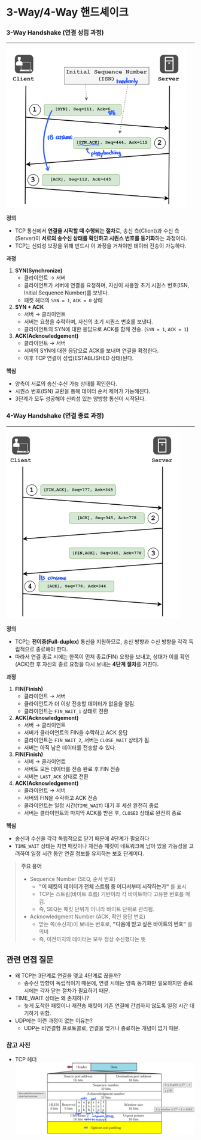 # 3-Way/4-Way 핸드셰이크

### 3-Way Handshake (연결 성립 과정)

---

![3way_handshake.png](./images/3way_handshake.png)

**정의**

- TCP 통신에서 **연결을 시작할 때 수행되는 절차**로, 송신 측(Client)과 수신 측(Server)이 **서로의 송수신 상태를 확인하고 시퀀스 번호를 동기화**하는 과정이다.
- TCP는 신뢰성 보장을 위해 반드시 이 과정을 거쳐야만 데이터 전송이 가능하다.

**과정**

1. **SYN(Synchronize)**
   - 클라이언트 → 서버
   - 클라이언트가 서버에 연결을 요청하며, 자신이 사용할 초기 시퀀스 번호(ISN, Initial Sequence Number)를 보낸다.
   - 패킷 헤더의 `SYN = 1`, `ACK = 0` 상태
2. **SYN + ACK**
   - 서버 → 클라이언트
   - 서버는 요청을 수락하며, 자신의 초기 시퀀스 번호를 보낸다.
   - 클라이언트의 SYN에 대한 응답으로 ACK를 함께 전송. (`SYN = 1`, `ACK = 1`)
3. **ACK(Acknowledgement)**
   - 클라이언트 → 서버
   - 서버의 SYN에 대한 응답으로 ACK를 보내며 연결을 확정한다.
   - 이후 TCP 연결이 성립(ESTABLISHED 상태)된다.

**핵심**

- 양측이 서로의 송신·수신 가능 상태를 확인한다.
- 시퀀스 번호(ISN) 교환을 통해 데이터 순서 제어가 가능해진다.
- 3단계가 모두 성공해야 신뢰성 있는 양방향 통신이 시작된다.

### 4-Way Handshake (연결 종료 과정)

---

![4way_handshake.png](./images/4way_handshake.png)

**정의**

- TCP는 **전이중(Full-duplex)** 통신을 지원하므로, 송신 방향과 수신 방향을 각각 독립적으로 종료해야 한다.
- 따라서 연결 종료 시에는 한쪽이 먼저 종료(FIN) 요청을 보내고, 상대가 이를 확인(ACK)한 후 자신의 종료 요청을 다시 보내는 **4단계 절차**를 거친다.

**과정**

1. **FIN(Finish)**
   - 클라이언트 → 서버
   - 클라이언트가 더 이상 전송할 데이터가 없음을 알림.
   - 클라이언트는 `FIN_WAIT_1` 상태로 전환
2. **ACK(Acknowledgement)**
   - 서버 → 클라이언트
   - 서버가 클라이언트의 FIN을 수락하고 ACK 응답
   - 클라이언트는 `FIN_WAIT_2`, 서버는 `CLOSE_WAIT` 상태가 됨.
   - 서버는 아직 남은 데이터를 전송할 수 있다.
3. **FIN(Finish)**
   - 서버 → 클라이언트
   - 서버도 모든 데이터를 전송 완료 후 FIN 전송
   - 서버는 `LAST_ACK` 상태로 전환
4. **ACK(Acknowledgement)**
   - 클라이언트 → 서버
   - 서버의 FIN을 수락하고 ACK 전송
   - 클라이언트는 일정 시간(`TIME_WAIT`) 대기 후 세션 완전히 종료
   - 서버는 클라이언트의 마지막 ACK를 받은 후, `CLOSED` 상태로 완전히 종료

**핵심**

- 송신과 수신을 각각 독립적으로 닫기 때문에 4단계가 필요하다
- `TIME_WAIT` 상태는 지연 패킷이나 재전송 패킷이 네트워크에 남아 있을 가능성을 고려하여 일정 시간 동안 연결 정보를 유지하는 보호 단계이다.

> **주요 용어**
>
> - Sequence Number (SEQ, 순서 번호)
>   - **"이 패킷의 데이터가 전체 스트림 중 어디서부터 시작하는가"** 를 표시
>   - TCP는 스트림(바이트 흐름) 기반이라 각 바이트마다 고유한 번호를 매김.
>   - 즉, SEQ는 패킷 단위가 아니라 바이트 단위로 관리됨.
> - Acknowledgment Number (ACK, 확인 응답 번호)
>   - 받는 쪽(수신자)이 보내는 번호로, **"다음에 받고 싶은 바이트의 번호"** 를 의미
>   - 즉, 이전까지의 데이터는 모두 정상 수신했다는 뜻

## 관련 면접 질문

- 왜 TCP는 3단계로 연결을 맺고 4단계로 끊을까?
  - 송수신 방향이 독립적이기 때문에, 연결 시에는 양측 동기화만 필요하지만 종료 시에는 각자 닫는 절차가 필요하기 때문.
- TIME_WAIT 상태는 왜 존재하나?
  - 늦게 도착한 패킷이나 재전송 패킷이 기존 연결에 간섭하지 않도록 일정 시간 대기하기 위함.
- UDP에는 이런 과정이 없는 이유는?
  - UDP는 비연결형 프로토콜로, 연결을 맺거나 종료하는 개념이 없기 때문.

### 참고 사진

- TCP 헤더
  ![tcp_header.png](./images/tcp_header.png)
